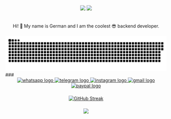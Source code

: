 <div align="center">
<img src="https://komarev.com/ghpvc/?username=gef3dx&&style=flat-square" align="center" />
            <a href="https://paypal.me/gef3dx" target="_blank" style="display: inline-block;">
                <img
                    src="https://img.shields.io/badge/Donate-PayPal-blue.svg?style=flat-square&logo=paypal" 
                    align="center"
                />
            </a></div>
<br />

###

<p align="center">Hi! 👋 My name is German and I am the coolest 😎 backend developer.</p>

###
<img src="https://github.com/gef3dx/gef3dx/blob/main/git.svg" />
###

<div align="center">
  <a href="https://wa.me/79604018811" target="_blank">
    <img src="https://raw.githubusercontent.com/maurodesouza/profile-readme-generator/master/src/assets/icons/social/whatsapp/default.svg" width="52" height="40" alt="whatsapp logo"  />
  </a>
  <a href="https://t.me/ossetia_tech" target="_blank">
    <img src="https://raw.githubusercontent.com/maurodesouza/profile-readme-generator/master/src/assets/icons/social/telegram/default.svg" width="52" height="40" alt="telegram logo"  />
  </a>
  <a href="https://instagram.com/ossetia.tech/" target="_blank">
    <img src="https://raw.githubusercontent.com/maurodesouza/profile-readme-generator/master/src/assets/icons/social/instagram/default.svg" width="52" height="40" alt="instagram logo"  />
  </a>
  <a href="mailto://gef3dx@gmail.com" target="_blank">
    <img src="https://raw.githubusercontent.com/maurodesouza/profile-readme-generator/master/src/assets/icons/social/gmail/default.svg" width="52" height="40" alt="gmail logo"  />
  </a>
  <a href="https://paypal.me/gef3dx?country.x=RU&locale.x=ru_RU" target="_blank">
    <img src="https://raw.githubusercontent.com/maurodesouza/profile-readme-generator/master/src/assets/icons/social/paypal/default.svg" width="52" height="40" alt="paypal logo"  />
  </a>
</div>

###

<div align="center">
 <a href="https://git.io/streak-stats"><img src="https://streak-stats.demolab.com?user=gef3dx" alt="GitHub Streak" /></a>
</div>

###

<div align="center">
  <img height="200" src="https://res.cloudinary.com/wagon/image/upload/v1/cache/24459335b1f2d2b1b0944f222a18fe21.png"  />
</div>


